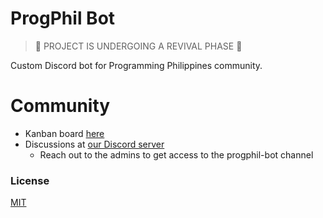 # ProgPhil Bot
> :construction: PROJECT IS UNDERGOING A REVIVAL PHASE :construction:

Custom Discord bot for Programming Philippines community.

# Community
- Kanban board [here](https://github.com/orgs/ProgrammingPhilippines/projects/2/views/1)
- Discussions at [our Discord server](https://discord.gg/MmWwgXQezf)
    - Reach out to the admins to get access to the progphil-bot channel

### License
[MIT](https://choosealicense.com/licenses/mit/)
